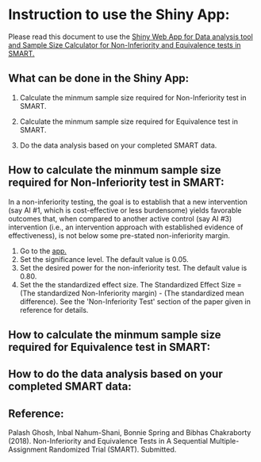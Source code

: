
# Instruction to use the Shiny App:

Please read this document to use the [Shiny Web App for Data analysis tool and Sample Size Calculator for Non-Inferiority and Equivalence tests in SMART.](http://13.250.172.122/shiny/NI_EQ/)



## What can be done in the Shiny App:

1. Calculate the minmum sample size required for Non-Inferiority test in SMART.

2. Calculate the minmum sample size required for Equivalence test in SMART. 

3. Do the data analysis based on your completed SMART data.




## How to calculate the minmum sample size required for Non-Inferiority test in SMART:

In a non-inferiority testing, the goal is to establish that a new intervention (say AI #1, which is cost-effective or less burdensome) yields favorable outcomes that, when compared to another active control (say AI #3) intervention (i.e., an intervention approach with established evidence of effectiveness), is not below some pre-stated non-inferiority margin.

1. Go to the [app.](http://13.250.172.122/shiny/NI_EQ/)
2. Set the significance level. The default value is 0.05.
3. Set the desired power for the non-inferiority test. The default value is 0.80.
4. Set the the standardized effect size. The Standardized Effect Size = (The standardized Non-Inferiority margin) - (The standardized mean difference). See the 'Non-Inferiority Test' section of the paper given in reference for details.


## How to calculate the minmum sample size required for Equivalence test in SMART:


## How to do the data analysis based on your completed SMART data:




## Reference:

Palash Ghosh, Inbal Nahum-Shani, Bonnie Spring and Bibhas Chakraborty (2018). Non-Inferiority and Equivalence Tests in A Sequential Multiple-Assignment Randomized Trial (SMART). Submitted.
